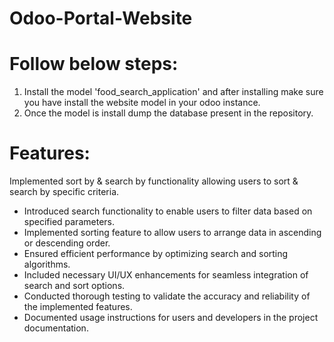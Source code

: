 # Odoo-Portal-Website
# Follow below steps:
1. Install the model 'food_search_application' and after installing make sure you have install the website model in your odoo instance.
2. Once the model is install dump the database present in the repository.

# Features:
Implemented sort by &amp; search by functionality allowing users to sort &amp; search by specific criteria.
- Introduced search functionality to enable users to filter data based on specified parameters.
- Implemented sorting feature to allow users to arrange data in ascending or descending order.
- Ensured efficient performance by optimizing search and sorting algorithms.
- Included necessary UI/UX enhancements for seamless integration of search and sort options.
- Conducted thorough testing to validate the accuracy and reliability of the implemented features.
- Documented usage instructions for users and developers in the project documentation.
